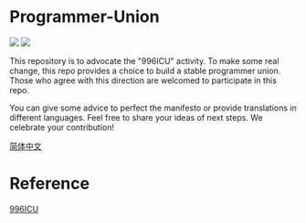 # Programmer-Union

<a href="https://996.icu/#/zh_CN"><img src="https://img.shields.io/badge/996-ICU-red.svg"></a>
<a href="https://github.com/996icu/996.ICU/blob/master/LICENSE.996icu.zh-hans"><img src="https://img.shields.io/badge/license-996ICU-green.svg"></a>

This repository is to advocate the "996ICU" activity. To make some real change, this repo provides a choice to build a stable programmer union. Those who agree with this direction are welcomed to participate in this repo.

You can give some advice to perfect the manifesto or provide translations in different languages. Feel free to share your ideas of next steps. We celebrate your contribution!

[简体中文](ProgrammerManifesto_cn.md)
# Reference
[996ICU](https://github.com/996icu/996.ICU)
